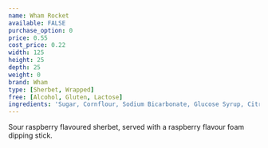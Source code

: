 ```yaml
---
name: Wham Rocket
available: FALSE
purchase_option: 0
price: 0.55
cost_price: 0.22
width: 125
height: 25
depth: 25
weight: 0
brand: Wham
type: [Sherbet, Wrapped]
free: [Alcohol, Gluten, Lactose]
ingredients: 'Sugar, Cornflour, Sodium Bicarbonate, Glucose Syrup, Citric Acid, Tartaric Acid, Dextrose, Beef Gelatine, Anti-Caking Agent, Flavourings, Natural Colours (Beetroot Red, Curcumin, Chlorophylls)'
---
```

Sour raspberry flavoured sherbet, served with a raspberry flavour foam dipping stick.